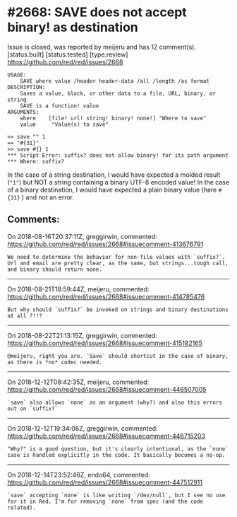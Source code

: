 
#2668: SAVE does not accept binary! as destination
================================================================================
Issue is closed, was reported by meijeru and has 12 comment(s).
[status.built] [status.tested] [type.review]
<https://github.com/red/red/issues/2668>

```
USAGE:
    SAVE where value /header header-data /all /length /as format
DESCRIPTION: 
    Saves a value, block, or other data to a file, URL, binary, or string 
    SAVE is a function! value
ARGUMENTS:
    where    [file! url! string! binary! none!] "Where to save"
    value     "Value(s) to save"

>> save "" 1
== "#{31}"
>> save #{} 1
*** Script Error: suffix? does not allow binary! for its path argument
*** Where: suffix?
```
In the case of a string destination, I would have expected a molded result (`"1"`) but NOT a string containing a binary UTF-8 encoded value! In the case of a binary destination, I would have expected a plain binary value (here `#{31}` ) and not an error.




Comments:
--------------------------------------------------------------------------------

On 2018-08-16T20:37:11Z, greggirwin, commented:
<https://github.com/red/red/issues/2668#issuecomment-413676791>

    We need to determine the behavior for non-file values with `suffix?`. Url and email are pretty clear, as the same, but strings...tough call, and binary should return none. 

--------------------------------------------------------------------------------

On 2018-08-21T18:59:44Z, meijeru, commented:
<https://github.com/red/red/issues/2668#issuecomment-414785476>

    But why should `suffix?` be invoked on strings and binary destinations at all ?!!?

--------------------------------------------------------------------------------

On 2018-08-22T21:13:15Z, greggirwin, commented:
<https://github.com/red/red/issues/2668#issuecomment-415182165>

    @meijeru, right you are. `Save` should shortcut in the case of binary, as there is *no* codec needed.

--------------------------------------------------------------------------------

On 2018-12-12T08:42:35Z, meijeru, commented:
<https://github.com/red/red/issues/2668#issuecomment-446507005>

    `save` also allows `none` as an argument (why?) and also this errors out on `suffix?`

--------------------------------------------------------------------------------

On 2018-12-12T19:34:06Z, greggirwin, commented:
<https://github.com/red/red/issues/2668#issuecomment-446715203>

    "Why?" is a good question, but it's clearly intentional, as the `none` case is handled explicitly in the code. It basically becomes a no-op.

--------------------------------------------------------------------------------

On 2018-12-14T23:52:46Z, endo64, commented:
<https://github.com/red/red/issues/2668#issuecomment-447512911>

    `save` accepting `none` is like writing `/dev/null`, but I see no use for it in Red. I'm for removing `none` from spec (and the code related).

